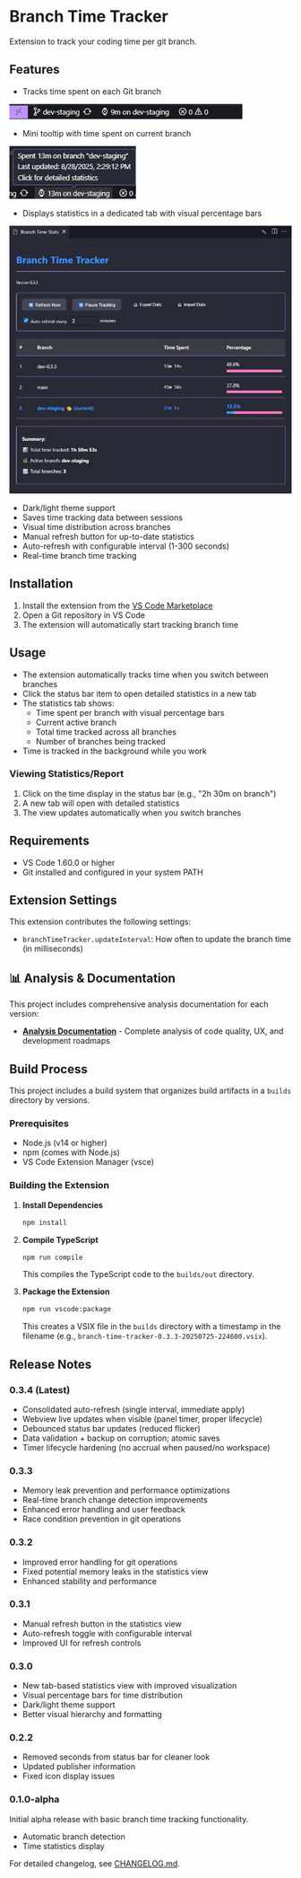 # Branch Time Tracker

Extension to track your coding time per git branch.

## Features

- Tracks time spent on each Git branch

![taskbar](media/screens/taskbar.jpg)

- Mini tooltip with time spent on current branch

![tooltip](media/screens/tooltip.jpg)

- Displays statistics in a dedicated tab with visual percentage bars

![stats](media/screens/stats.jpg)

- Dark/light theme support
- Saves time tracking data between sessions
- Visual time distribution across branches
- Manual refresh button for up-to-date statistics
- Auto-refresh with configurable interval (1-300 seconds)
- Real-time branch time tracking

## Installation

1. Install the extension from the [VS Code Marketplace](https://marketplace.visualstudio.com/items?itemName=davidcacote.branch-time-tracker)
2. Open a Git repository in VS Code
3. The extension will automatically start tracking branch time

## Usage

- The extension automatically tracks time when you switch between branches
- Click the status bar item to open detailed statistics in a new tab
- The statistics tab shows:
  - Time spent per branch with visual percentage bars
  - Current active branch
  - Total time tracked across all branches
  - Number of branches being tracked
- Time is tracked in the background while you work

### Viewing Statistics/Report

1. Click on the time display in the status bar (e.g., "2h 30m on branch")
2. A new tab will open with detailed statistics
3. The view updates automatically when you switch branches

## Requirements

- VS Code 1.60.0 or higher
- Git installed and configured in your system PATH

## Extension Settings

This extension contributes the following settings:

- `branchTimeTracker.updateInterval`: How often to update the branch time (in milliseconds)

## 📊 Analysis & Documentation

This project includes comprehensive analysis documentation for each version:

- **[Analysis Documentation](./analysis/)** - Complete analysis of code quality, UX, and development roadmaps

## Build Process

This project includes a build system that organizes build artifacts in a `builds` directory by versions.

### Prerequisites

- Node.js (v14 or higher)
- npm (comes with Node.js)
- VS Code Extension Manager (vsce)

### Building the Extension

1. **Install Dependencies**

   ```bash
   npm install
   ```

2. **Compile TypeScript**

   ```bash
   npm run compile
   ```

   This compiles the TypeScript code to the `builds/out` directory.

3. **Package the Extension**

   ```bash
   npm run vscode:package
   ```

   This creates a VSIX file in the `builds` directory with a timestamp in the filename (e.g., `branch-time-tracker-0.3.3-20250725-224600.vsix`).

## Release Notes

### 0.3.4 (Latest)

- Consolidated auto-refresh (single interval, immediate apply)
- Webview live updates when visible (panel timer, proper lifecycle)
- Debounced status bar updates (reduced flicker)
- Data validation + backup on corruption; atomic saves
- Timer lifecycle hardening (no accrual when paused/no workspace)

### 0.3.3

- Memory leak prevention and performance optimizations
- Real-time branch change detection improvements
- Enhanced error handling and user feedback
- Race condition prevention in git operations

### 0.3.2

- Improved error handling for git operations
- Fixed potential memory leaks in the statistics view
- Enhanced stability and performance

### 0.3.1

- Manual refresh button in the statistics view
- Auto-refresh toggle with configurable interval
- Improved UI for refresh controls

### 0.3.0

- New tab-based statistics view with improved visualization
- Visual percentage bars for time distribution
- Dark/light theme support
- Better visual hierarchy and formatting

### 0.2.2

- Removed seconds from status bar for cleaner look
- Updated publisher information
- Fixed icon display issues

### 0.1.0-alpha

Initial alpha release with basic branch time tracking functionality.

- Automatic branch detection
- Time statistics display

For detailed changelog, see [CHANGELOG.md](./CHANGELOG.md).
